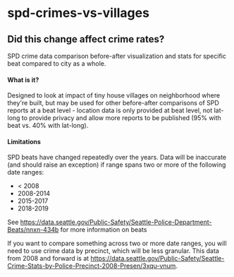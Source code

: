 # spd-crimes-vs-villages
## Did this change affect crime rates?
SPD crime data comparison before-after visualization and stats for specific beat compared to city as a whole.

#### What is it?
Designed to look at impact of tiny house villages on neighborhood where they're built, but may be used for other before-after comparisons of SPD reports at a beat level - location data is only provided at beat level, not lat-long to provide privacy and allow more reports to be published (95% with beat vs. 40% with lat-long).

#### Limitations
SPD beats have changed repeatedly over the years. Data will be inaccurate (and should raise an exception) if range spans two or more of the following date ranges:
- < 2008
- 2008-2014
- 2015-2017
- 2018-2019

See https://data.seattle.gov/Public-Safety/Seattle-Police-Department-Beats/nnxn-434b for more information on beats

If you want to compare something across two or more date ranges, you will need to use crime data by precinct, which will be less granular. This data from 2008 and forward is at https://data.seattle.gov/Public-Safety/Seattle-Crime-Stats-by-Police-Precinct-2008-Presen/3xqu-vnum.
